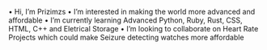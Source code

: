 • Hi, I’m Prizimzs
• I’m interested in making the world more advanced and affordable
• I’m currently learning Advanced Python, Ruby, Rust, CSS, HTML, C++ and Eletrical Storage
• I’m looking to collaborate on Heart Rate Projects which could make Seizure detecting watches more affordable


<!---
EternalVictim/EternalVictim is a ✨ special ✨ repository because its `README.md` (this file) appears on your GitHub profile.
You can click the Preview link to take a look at your changes.
--->
